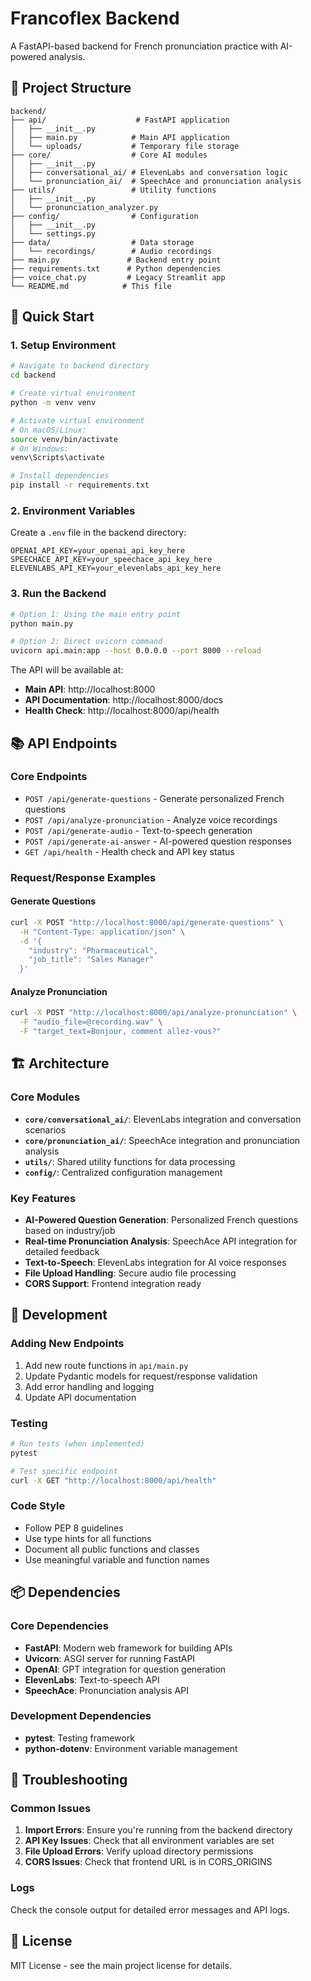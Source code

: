 # Francoflex Backend

A FastAPI-based backend for French pronunciation practice with AI-powered analysis.

## 📁 Project Structure

```
backend/
├── api/                    # FastAPI application
│   ├── __init__.py
│   ├── main.py            # Main API application
│   └── uploads/           # Temporary file storage
├── core/                  # Core AI modules
│   ├── __init__.py
│   ├── conversational_ai/ # ElevenLabs and conversation logic
│   └── pronunciation_ai/  # SpeechAce and pronunciation analysis
├── utils/                 # Utility functions
│   ├── __init__.py
│   └── pronunciation_analyzer.py
├── config/                # Configuration
│   ├── __init__.py
│   └── settings.py
├── data/                  # Data storage
│   └── recordings/        # Audio recordings
├── main.py               # Backend entry point
├── requirements.txt      # Python dependencies
├── voice_chat.py         # Legacy Streamlit app
└── README.md            # This file
```

## 🚀 Quick Start

### 1. Setup Environment

```bash
# Navigate to backend directory
cd backend

# Create virtual environment
python -m venv venv

# Activate virtual environment
# On macOS/Linux:
source venv/bin/activate
# On Windows:
venv\Scripts\activate

# Install dependencies
pip install -r requirements.txt
```

### 2. Environment Variables

Create a `.env` file in the backend directory:

```env
OPENAI_API_KEY=your_openai_api_key_here
SPEECHACE_API_KEY=your_speechace_api_key_here
ELEVENLABS_API_KEY=your_elevenlabs_api_key_here
```

### 3. Run the Backend

```bash
# Option 1: Using the main entry point
python main.py

# Option 2: Direct uvicorn command
uvicorn api.main:app --host 0.0.0.0 --port 8000 --reload
```

The API will be available at:
- **Main API**: http://localhost:8000
- **API Documentation**: http://localhost:8000/docs
- **Health Check**: http://localhost:8000/api/health

## 📚 API Endpoints

### Core Endpoints

- `POST /api/generate-questions` - Generate personalized French questions
- `POST /api/analyze-pronunciation` - Analyze voice recordings
- `POST /api/generate-audio` - Text-to-speech generation
- `POST /api/generate-ai-answer` - AI-powered question responses
- `GET /api/health` - Health check and API key status

### Request/Response Examples

#### Generate Questions
```bash
curl -X POST "http://localhost:8000/api/generate-questions" \
  -H "Content-Type: application/json" \
  -d '{
    "industry": "Pharmaceutical",
    "job_title": "Sales Manager"
  }'
```

#### Analyze Pronunciation
```bash
curl -X POST "http://localhost:8000/api/analyze-pronunciation" \
  -F "audio_file=@recording.wav" \
  -F "target_text=Bonjour, comment allez-vous?"
```

## 🏗️ Architecture

### Core Modules

- **`core/conversational_ai/`**: ElevenLabs integration and conversation scenarios
- **`core/pronunciation_ai/`**: SpeechAce integration and pronunciation analysis
- **`utils/`**: Shared utility functions for data processing
- **`config/`**: Centralized configuration management

### Key Features

- **AI-Powered Question Generation**: Personalized French questions based on industry/job
- **Real-time Pronunciation Analysis**: SpeechAce API integration for detailed feedback
- **Text-to-Speech**: ElevenLabs integration for AI voice responses
- **File Upload Handling**: Secure audio file processing
- **CORS Support**: Frontend integration ready

## 🔧 Development

### Adding New Endpoints

1. Add new route functions in `api/main.py`
2. Update Pydantic models for request/response validation
3. Add error handling and logging
4. Update API documentation

### Testing

```bash
# Run tests (when implemented)
pytest

# Test specific endpoint
curl -X GET "http://localhost:8000/api/health"
```

### Code Style

- Follow PEP 8 guidelines
- Use type hints for all functions
- Document all public functions and classes
- Use meaningful variable and function names

## 📦 Dependencies

### Core Dependencies
- **FastAPI**: Modern web framework for building APIs
- **Uvicorn**: ASGI server for running FastAPI
- **OpenAI**: GPT integration for question generation
- **ElevenLabs**: Text-to-speech API
- **SpeechAce**: Pronunciation analysis API

### Development Dependencies
- **pytest**: Testing framework
- **python-dotenv**: Environment variable management

## 🚨 Troubleshooting

### Common Issues

1. **Import Errors**: Ensure you're running from the backend directory
2. **API Key Issues**: Check that all environment variables are set
3. **File Upload Errors**: Verify upload directory permissions
4. **CORS Issues**: Check that frontend URL is in CORS_ORIGINS

### Logs

Check the console output for detailed error messages and API logs.

## 📄 License

MIT License - see the main project license for details.
